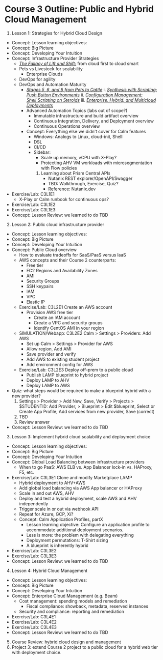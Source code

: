 # Course 3 Outline: Public and Hybrid Cloud Management

1. Lesson 1: Strategies for Hybrid Cloud Design
  - Concept: Lesson learning objectives:
  - Concept: Big Picture
  - Concept: Developing Your Intuition
  - Concept: Infrastructure Provider Strategies
      - [*The Fallacy of Lift and Shift:*](https://docs.google.com/document/d/1OzRYOZqcr_gp3fxseBEwBsCOXe9lWUADAnZ-NRBDPuM/edit?pli=1#heading=h.wnz1xm87cwau) from cloud first to cloud smart
    - Pets vs Livestock for scalability
      - Enterprise Clouds
    - DevOps for agility
    - DevOps and Automation Maturity
      - [*Stages 5, 6, and 9 from Pets to Cattle*](https://docs.google.com/document/d/1OzRYOZqcr_gp3fxseBEwBsCOXe9lWUADAnZ-NRBDPuM/edit?pli=1#heading=h.yu6iubxzh9kf)
        i.  [*Synthesis with Scripting:\
            Push Button Environments*](https://docs.google.com/document/d/1OzRYOZqcr_gp3fxseBEwBsCOXe9lWUADAnZ-NRBDPuM/edit?pli=1#heading=h.yu6iubxzh9kf)
        ii. [*Configuration Management:\
            Shell Scripting on Steroids*](https://docs.google.com/document/d/1OzRYOZqcr_gp3fxseBEwBsCOXe9lWUADAnZ-NRBDPuM/edit?pli=1#heading=h.qugvf7s44yrd)
        iii. [*Enterprise, Hybrid, and Multicloud Deployments*](https://docs.google.com/document/d/1OzRYOZqcr_gp3fxseBEwBsCOXe9lWUADAnZ-NRBDPuM/edit?pli=1#heading=h.b2spuugwnuy2)
      - Advanced Automation Topics (labs out of scope?)
        -   Immutable infrastructure and build artifact overview
        -   Continuous Integration, Delivery, and Deployment overview
        -   Continuous Operations overview
      - Concept: Everything else we didn't cover for Calm features
        - Windows: Analogs to Linux, cloud-init, Shell
        - DSL
        - CI/CD
        -   Sidebar:
            -   Scale up memory, vCPU with X-Play?
            -   Protecting AHV VM workloads with microsegmentation with Flow policies
            1.  Learning about Prism Central APIs
                - Nutanix REST explorer/OpenAPI/Swagger
                - TBD: Walkthrough, Exercise, Quiz?
                - Reference: Nutanix.dev
  - Exercise/Lab: C3L1E1
    - X-Play or Calm runbook for continuous ops?
  - Exercise/Lab: C3L1E2
  - Exercise/Lab: C3L1E3
  - Concept: Lesson Review: we learned to do TBD

2. Lesson 2: Public cloud infrastructure provider
  - Concept: Lesson learning objectives:
  - Concept: Big Picture
  - Concept: Developing Your Intuition
  - Concept: Public Cloud overview
    - How to evaluate tradeoffs for SaaS/PaaS versus IaaS
    - AWS concepts and their Course 2 counterparts:
        - Free tier
        - EC2 Regions and Availability Zones
        - AMI
        - Security Groups
        - SSH keypairs
        - IAM
        - VPC
        - Elastic IP
    - Exercise/Lab: C3L2E1 Create an AWS account
      - Provision AWS free tier
        - Create an IAM account
        - Create a VPC and security groups
        - Identify CentOS AMI in your region
    - SIMULATION/Webapp: C3L2E2 Calm > Settings > Providers: Add AWS
        - Set up Calm \> Settings \> Provider for AWS
        - Allow region, Add AMI
        - Save provider and verify
        - Add AWS to existing student project
        - Add environment config for AWS
    - Exercise/Lab: C3L2E3 Deploy off-prem to a public cloud
      -   Publish LAMP blueprint to hybrid project
      -   Deploy LAMP to AHV
      -   Deploy LAMP to AWS
  - Quiz: what steps would be required to make a blueprint hybrid with a new provider?
    1.  Settings \> Provider \> Add New, Save, Verify
        \> Projects \> \$STUDENTID: Add Provider,
        \> Blueprint \> Edit \$blueprint, Select or Create App Profile, Add services from new provider, Save (correct)
    2.  TBD
    3.  Review answer
  - Concept: Lesson Review: we learned to do TBD

3. Lesson 3: Implement hybrid cloud scalability and deployment choice
  - Concept: Lesson learning objectives:
  - Concept: Big Picture
  - Concept: Developing Your Intuition
  - Concept: Global Load Balancing between infrastructure providers
      - When to go PaaS: AWS ELB vs. App Balancer lock-in vs. HAProxy, F5, etc.
  - Exercise/Lab: C3L3E1 Clone and modify Marketplace LAMP
      -   Hybrid deployment to AHV+AWS
      -   Add global load balancing via AWS App balancer or HAProxy
      -   Scale in and out AWS, AHV
      -   Deploy and test a hybrid deployment, scale AWS and AHV independently
      -   Trigger scale in or out via webhook API
      -   Repeat for Azure, GCP, Xi?
    - Concept: Calm Application Profiles, partX
      - Lesson learning objective: Configure an application profile to accommodate additional deployment scenarios.
      - Less is more: the problem with delegating everything
      - Deployment permutations: T-Shirt sizing
      - A blueprint is inherently hybrid
  - Exercise/Lab: C3L3E2
  - Exercise/Lab: C3L3E3
  - Concept: Lesson Review: we learned to do TBD

4. Lesson 4: Hybrid Cloud Management
  - Concept: Lesson learning objectives:
  - Concept: Big Picture
  - Concept: Developing Your Intuition
  - Concept: Enterprise Cloud Management (e.g. Beam)
    - Cost management: spending models and remediation
      - Fiscal compliance: showback, metadata, reserved instances
    - Security and compliance: reporting and remediation
  - Exercise/Lab: C3L4E1
  - Exercise/Lab: C3L4E2
  - Exercise/Lab: C3L4E3
  - Concept: Lesson Review: we learned to do TBD

5. Course Review: hybrid cloud design and management
6. Project 3: extend Course 2 project to a public cloud for a hybrid web tier with deployment choice.
